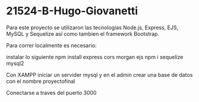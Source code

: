 # 21524-B-Hugo-Giovanetti
Para este proyecto se utilizaron las tecnologías Node.js, Express, EJS, MySQL y Sequelize así como tambien el framework Bootstrap.

Para correr localmente es necesario:

instalar lo siguiente
npm install express cors morgan ejs
npm i sequelize mysql2

Con XAMPP iniciar un servider mysql y en el admin crear una base de datos con el nombre proyectofinal

Conectarse a traves del puerto 3000

